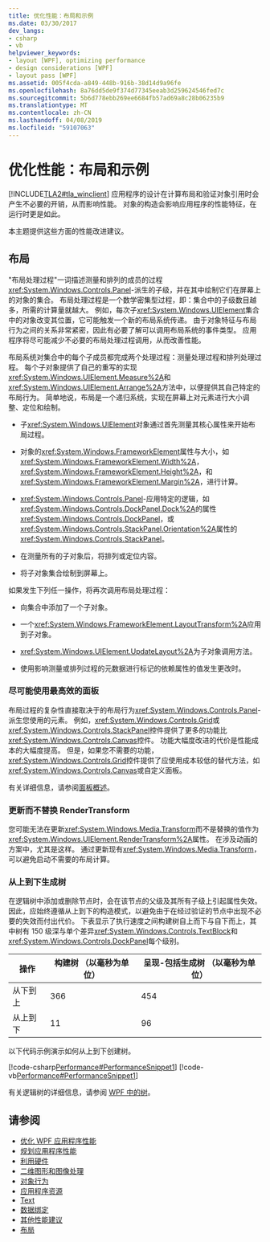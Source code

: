```yaml
---
title: 优化性能：布局和示例
ms.date: 03/30/2017
dev_langs:
- csharp
- vb
helpviewer_keywords:
- layout [WPF], optimizing performance
- design considerations [WPF]
- layout pass [WPF]
ms.assetid: 005f4cda-a849-448b-916b-38d14d9a96fe
ms.openlocfilehash: 8a76dd5de9f374d77345eeab3d259624546fed7c
ms.sourcegitcommit: 5b6d778ebb269ee6684fb57ad69a8c28b06235b9
ms.translationtype: MT
ms.contentlocale: zh-CN
ms.lasthandoff: 04/08/2019
ms.locfileid: "59107063"
---
```

# <a name="optimizing-performance-layout-and-design"></a>优化性能：布局和示例
[!INCLUDE[TLA2#tla_winclient](../../../../includes/tla2sharptla-winclient-md.md)] 应用程序的设计在计算布局和验证对象引用时会产生不必要的开销，从而影响性能。 对象的构造会影响应用程序的性能特征，在运行时更是如此。  
  
 本主题提供这些方面的性能改进建议。  
  
## <a name="layout"></a>布局  
 "布局处理过程"一词描述测量和排列的成员的过程<xref:System.Windows.Controls.Panel>-派生的子级，并在其中绘制它们在屏幕上的对象的集合。 布局处理过程是一个数学密集型过程，即：集合中的子级数目越多，所需的计算量就越大。 例如，每次子<xref:System.Windows.UIElement>集合中的对象改变其位置，它可能触发一个新的布局系统传递。 由于对象特征与布局行为之间的关系非常紧密，因此有必要了解可以调用布局系统的事件类型。 应用程序将尽可能减少不必要的布局处理过程调用，从而改善性能。  
  
 布局系统对集合中的每个子成员都完成两个处理过程：测量处理过程和排列处理过程。 每个子对象提供了自己的重写的实现<xref:System.Windows.UIElement.Measure%2A>和<xref:System.Windows.UIElement.Arrange%2A>方法中，以便提供其自己特定的布局行为。 简单地说，布局是一个递归系统，实现在屏幕上对元素进行大小调整、定位和绘制。  
  
-   子<xref:System.Windows.UIElement>对象通过首先测量其核心属性来开始布局过程。  
  
-   对象的<xref:System.Windows.FrameworkElement>属性与大小，如<xref:System.Windows.FrameworkElement.Width%2A>， <xref:System.Windows.FrameworkElement.Height%2A>，和<xref:System.Windows.FrameworkElement.Margin%2A>，进行计算。  
  
-   <xref:System.Windows.Controls.Panel>-应用特定的逻辑，如<xref:System.Windows.Controls.DockPanel.Dock%2A>的属性<xref:System.Windows.Controls.DockPanel>，或<xref:System.Windows.Controls.StackPanel.Orientation%2A>属性的<xref:System.Windows.Controls.StackPanel>。  
  
-   在测量所有的子对象后，将排列或定位内容。  
  
-   将子对象集合绘制到屏幕上。  
  
 如果发生下列任一操作，将再次调用布局处理过程：  
  
-   向集合中添加了一个子对象。  
  
-   一个<xref:System.Windows.FrameworkElement.LayoutTransform%2A>应用到子对象。  
  
-   <xref:System.Windows.UIElement.UpdateLayout%2A>为子对象调用方法。  
  
-   使用影响测量或排列过程的元数据进行标记的依赖属性的值发生更改时。  
  
### <a name="use-the-most-efficient-panel-where-possible"></a>尽可能使用最高效的面板  
 布局过程的复杂性直接取决于的布局行为<xref:System.Windows.Controls.Panel>-派生您使用的元素。 例如，<xref:System.Windows.Controls.Grid>或<xref:System.Windows.Controls.StackPanel>控件提供了更多的功能比<xref:System.Windows.Controls.Canvas>控件。 功能大幅度改进的代价是性能成本的大幅度提高。 但是，如果您不需要的功能，<xref:System.Windows.Controls.Grid>控件提供了应使用成本较低的替代方法，如<xref:System.Windows.Controls.Canvas>或自定义面板。  
  
 有关详细信息，请参阅[面板概述](../controls/panels-overview.md)。  
  
### <a name="update-rather-than-replace-a-rendertransform"></a>更新而不替换 RenderTransform  
 您可能无法在更新<xref:System.Windows.Media.Transform>而不是替换的值作为<xref:System.Windows.UIElement.RenderTransform%2A>属性。 在涉及动画的方案中，尤其是这样。 通过更新现有<xref:System.Windows.Media.Transform>，可以避免启动不需要的布局计算。  
  
### <a name="build-your-tree-top-down"></a>从上到下生成树  
 在逻辑树中添加或删除节点时，会在该节点的父级及其所有子级上引起属性失效。 因此，应始终遵循从上到下的构造模式，以避免由于在经过验证的节点中出现不必要的失效而付出代价。 下表显示了执行速度之间构建树自上而下与自下而上，其中树有 150 级深与单个差异<xref:System.Windows.Controls.TextBlock>和<xref:System.Windows.Controls.DockPanel>每个级别。  
  
|**操作**|**构建树 （以毫秒为单位）**|**呈现-包括生成树 （以毫秒为单位）**|  
|----------------|---------------------------------|-------------------------------------------------|  
|从下到上|366|454|  
|从上到下|11|96|  
  
 以下代码示例演示如何从上到下创建树。  
  
 [!code-csharp[Performance#PerformanceSnippet1](~/samples/snippets/csharp/VS_Snippets_Wpf/Performance/CSharp/Window1.xaml.cs#performancesnippet1)]
 [!code-vb[Performance#PerformanceSnippet1](~/samples/snippets/visualbasic/VS_Snippets_Wpf/Performance/visualbasic/window1.xaml.vb#performancesnippet1)]  
  
 有关逻辑树的详细信息，请参阅 [WPF 中的树](trees-in-wpf.md)。  
  
## <a name="see-also"></a>请参阅

- [优化 WPF 应用程序性能](optimizing-wpf-application-performance.md)
- [规划应用程序性能](planning-for-application-performance.md)
- [利用硬件](optimizing-performance-taking-advantage-of-hardware.md)
- [二维图形和图像处理](optimizing-performance-2d-graphics-and-imaging.md)
- [对象行为](optimizing-performance-object-behavior.md)
- [应用程序资源](optimizing-performance-application-resources.md)
- [Text](optimizing-performance-text.md)
- [数据绑定](optimizing-performance-data-binding.md)
- [其他性能建议](optimizing-performance-other-recommendations.md)
- [布局](layout.md)
